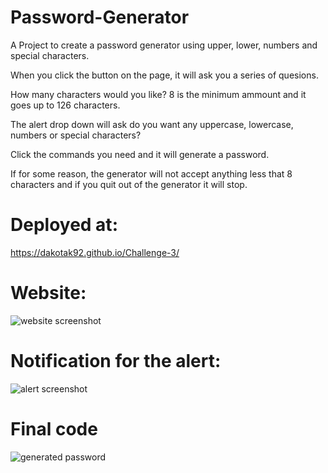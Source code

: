 # Password-Generator

A Project to create a password generator using upper, lower, numbers and special characters.

When you click the button on the page, it will ask you a series of quesions.

How many characters would you like? 8 is the minimum ammount and it goes up to 126 characters.

The alert drop down will ask do you want any uppercase, lowercase, numbers or special characters?

Click the commands you need and it will generate a password.

If for some reason, the generator will not accept anything less that 8 characters and if you quit out of the generator it will stop.

# Deployed at:
https://dakotak92.github.io/Challenge-3/

# Website:
![website screenshot](https://github.com/DakotaK92/Challenge-3/assets/46942706/37025e70-b5ad-4206-92fc-097b3b9cefb7)

# Notification for the alert:
![alert screenshot](https://github.com/DakotaK92/Challenge-3/assets/46942706/1f3205cd-f62a-451b-bd63-73763ec36db6)

# Final code
![generated password](https://github.com/DakotaK92/Challenge-3/assets/46942706/df0ef536-4f35-488c-8591-227db0e66c90)

